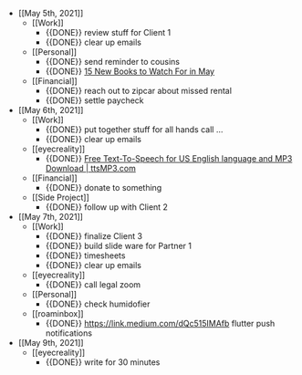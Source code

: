 - [[May 5th, 2021]]
  - [[Work]]
    - {{DONE}} review stuff for Client 1
    - {{DONE}} clear up emails 
  - [[Personal]]
    - {{DONE}} send reminder to cousins  
    - {{DONE}} [15 New Books to Watch For in May](https://www.nytimes.com/2021/04/28/books/may-2021-new-books.html) 
  - [[Financial]]
    - {{DONE}} reach out to zipcar about missed rental 
    - {{DONE}} settle paycheck 
- [[May 6th, 2021]]
  - [[Work]]
    - {{DONE}} put together stuff for all hands call … 
    - {{DONE}} clear up emails 
  - [[eyecreality]]
    - {{DONE}} [Free Text-To-Speech for US English language and MP3 Download | ttsMP3.com](https://ttsmp3.com/) 
  - [[Financial]]
    - {{DONE}} donate to something 
  - [[Side Project]]
    - {{DONE}} follow up with Client 2
- [[May 7th, 2021]]
  - [[Work]]
    - {{DONE}} finalize Client 3
    - {{DONE}} build slide ware for Partner 1
    - {{DONE}} timesheets 
    - {{DONE}} clear up emails 
  - [[eyecreality]]
    - {{DONE}} call legal zoom 
  - [[Personal]]
    - {{DONE}} check humidofier 
  - [[roaminbox]]
    - {{DONE}} https://link.medium.com/dQc515IMAfb flutter push notifications 
- [[May 9th, 2021]]
  - [[eyecreality]]
    - {{DONE}} write for 30 minutes 
